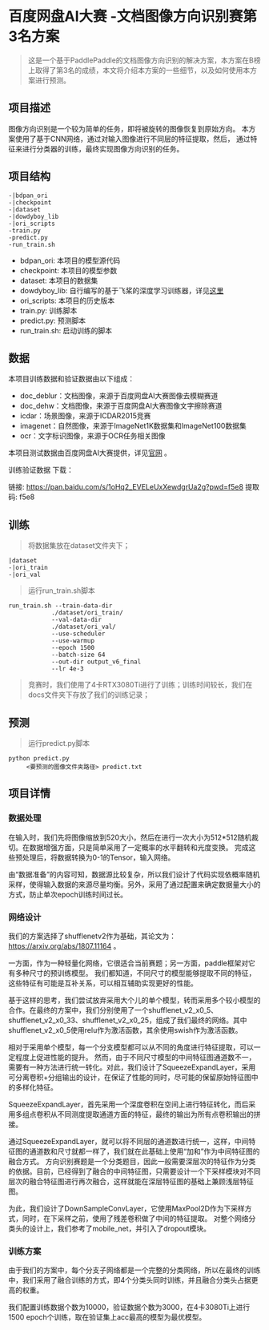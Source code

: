 # 百度网盘AI大赛 -文档图像方向识别赛第3名方案
> 这是一个基于PaddlePaddle的文档图像方向识别的解决方案，本方案在B榜上取得了第3名的成绩，本文将介绍本方案的一些细节，以及如何使用本方案进行预测。

## 项目描述
图像方向识别是一个较为简单的任务，即将被旋转的图像恢复到原始方向。
本方案使用了基于CNN网络，通过对输入图像进行不同层的特征提取，然后，
通过特征来进行分类器的训练，最终实现图像方向识别的任务。


## 项目结构
```
-|bdpan_ori
-|checkpoint
-|dataset
-|dowdyboy_lib
-|ori_scripts
-train.py
-predict.py
-run_train.sh
```
- bdpan_ori: 本项目的模型源代码
- checkpoint: 本项目的模型参数
- dataset: 本项目的数据集
- dowdyboy_lib: 自行编写的基于飞桨的深度学习训练器，详见[这里](https://github.com/dowdyboy/dowdyboy_lib)
- ori_scripts: 本项目的历史版本
- train.py: 训练脚本
- predict.py: 预测脚本
- run_train.sh: 启动训练的脚本

## 数据

本项目训练数据和验证数据由以下组成：

- doc_deblur：文档图像，来源于百度网盘AI大赛图像去模糊赛道
- doc_dehw：文档图像，来源于百度网盘AI大赛图像文字擦除赛道
- icdar：场景图像，来源于ICDAR2015竞赛
- imagenet：自然图像，来源于ImageNet1K数据集和ImageNet100数据集
- ocr：文字标识图像，来源于OCR任务相关图像

本项目测试数据由百度网盘AI大赛提供，详见[官网](https://aistudio.baidu.com/aistudio/competition/detail/327/0/datasets) 。

训练验证数据 下载：

链接: https://pan.baidu.com/s/1oHq2_EVELeUxXewdgrUa2g?pwd=f5e8 提取码: f5e8 

## 训练
> 将数据集放在dataset文件夹下；
```
|dataset
-|ori_train
-|ori_val
```
> 运行run_train.sh脚本
```
run_train.sh --train-data-dir 
            ./dataset/ori_train/ 
            --val-data-dir
            ./dataset/ori_val/ 
            --use-scheduler 
            --use-warmup 
            --epoch 1500 
            --batch-size 64 
            --out-dir output_v6_final 
            --lr 4e-3
```
> 竞赛时，我们使用了4卡RTX3080Ti进行了训练；训练时间较长，我们在docs文件夹下存放了我们的训练记录；

## 预测
> 运行predict.py脚本
```
python predict.py 
     <要预测的图像文件夹路径> predict.txt
```

## 项目详情

### 数据处理

在输入时，我们先将图像缩放到520大小，然后在进行一次大小为512*512随机裁切。在数据增强方面，只是简单采用了一定概率的水平翻转和光度变换。 完成这些预处理后，将数据转换为0-1的Tensor，输入网络。

由“数据准备”的内容可知，数据源比较复杂，所以我们设计了代码实现依概率随机采样，使得输入数据的来源尽量均衡。另外，采用了通过配置来确定数据量大小的方式，防止单次epoch训练时间过长。

### 网络设计

我们的方案选择了shufflenetv2作为基础，其论文为：https://arxiv.org/abs/1807.11164  。 

一方面，作为一种轻量化网络，它很适合当前赛题；另一方面，paddle框架对它有多种尺寸的预训练模型。 我们都知道，不同尺寸的模型能够提取不同的特征，这些特征有可能是互补关系，可以相互辅助实现更好的性能。 

基于这样的思考，我们尝试放弃采用大个儿的单个模型，转而采用多个较小模型的合作。在最终的方案中，我们分别使用了一个shufflenet_v2_x0_5、shufflenet_v2_x0_33、shufflenet_v2_x0_25，组成了我们最终的网络。其中shufflenet_v2_x0_5使用relu作为激活函数，其余使用swish作为激活函数。

相对于采用单个模型，每一个分支模型都可以从不同的角度进行特征提取，可以一定程度上促进性能的提升。 然而，由于不同尺寸模型的中间特征图通道数不一，需要有一种方法进行统一转化。对此，我们设计了SqueezeExpandLayer，采用可分离卷积+分组输出的设计，在保证了性能的同时，尽可能的保留原始特征图中的多样化特征。

SqueezeExpandLayer，首先采用一个深度卷积在空间上进行特征转化，而后采用多组点卷积从不同测度提取通道方面的特征，最终的输出为所有点卷积输出的拼接。

通过SqueezeExpandLayer，就可以将不同层的通道数进行统一，这样，中间特征图的通道数和尺寸就都一样了，我们就在此基础上使用“加和”作为中间特征图的融合方式。 方向识别赛题是一个分类题目，因此一般需要深层次的特征作为分类的依据。目前，已经得到了融合的中间特征图，只需要设计一个下采样模块对不同层次的融合特征图进行再次融合，这样就能在深层特征图的基础上兼顾浅层特征图。

为此，我们设计了DownSampleConvLayer，它使用MaxPool2D作为下采样方式，同时，在下采样之前，使用了残差卷积做了中间的特征提取。 对整个网络分类头的设计上，我们参考了mobile_net，并引入了dropout模块。

### 训练方案

由于我们的方案中，每个分支子网络都是一个完整的分类网络，所以在最终的训练中，我们采用了融合训练的方式，即4个分类头同时训练，并且融合分类头占据更高的权重。 

我们配置训练数据个数为10000，验证数据个数为3000，在4卡3080Ti上进行1500 epoch个训练，取在验证集上acc最高的模型为最优模型。

